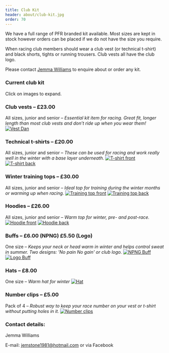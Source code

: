 ```yaml
---
title: Club Kit
header: about/club-kit.jpg
order: 70
---
```


We have a full range of PFR branded kit available. Most sizes are kept in stock however orders can be placed if we do not have the size you require.

When racing club members should wear a club vest (or technical t-shirt) and black shorts, tights or running trousers. Club vests all have the club logo.

Please contact [Jemma Williams](mailto:jemstone1981@hotmail.com) to enquire about or order any kit.

### Current club kit

Click on images to expand.

### Club vests – £23.00

All sizes, junior and senior – _Essential kit item for racing. Great fit, longer length than most club vests and don’t ride up when you wear them!_
[![Vest Dan](https://pfrac.co.uk/static/images/kit/pfrac-new-vest-dan-thumb.jpg)](https://pfrac.co.uk/static/images/kit/pfrac-new-vest-dan.jpg)

### Technical t-shirts – £20.00

All sizes, junior and senior – _These can be used for racing and work really well in the winter with a base layer underneath._
[![T-shirt front](https://pfrac.co.uk/static/images/kit/pfrac-t-shirt-front-thumb.jpg)](https://pfrac.co.uk/static/images/kit/pfrac-t-shirt-front.jpg)
[![T-shirt back](https://pfrac.co.uk/static/images/kit/pfrac-t-shirt-back-thumb.jpg)](https://pfrac.co.uk/static/images/kit/pfrac-t-shirt-back.jpg)

### Winter training tops – £30.00

All sizes, junior and senior – _Ideal top for training during the winter months or warming up when racing._
[![Training top front](https://pfrac.co.uk/static/images/kit/pfrac-training-top-front-thumb.jpg)](https://pfrac.co.uk/static/images/kit/pfrac-training-top-front.jpg)
[![Training top back](https://pfrac.co.uk/static/images/kit/pfrac-training-top-back-thumb.jpg)](https://pfrac.co.uk/static/images/kit/pfrac-training-top-back.jpg)

### Hoodies – £26.00

All sizes, junior and senior – _Warm top for winter, pre- and post-race._
[![Hoodie front](https://pfrac.co.uk/static/images/kit/pfrac-hoodie-front-thumb.jpg)](https://pfrac.co.uk/static/images/kit/pfrac-hoodie-front.jpg)
[![Hoodie back](https://pfrac.co.uk/static/images/kit/pfrac-hoodie-back-thumb.jpg)](https://pfrac.co.uk/static/images/kit/pfrac-hoodie-back.jpg)

### Buffs – £6.00 (NPNG) £5.50 (Logo)

One size – _Keeps your neck or head warm in winter and helps control sweat in summer. Two designs: 'No pain No gain' or club logo._
[![NPNG Buff](https://pfrac.co.uk/static/images/kit/buff1-thumb.jpg)](https://pfrac.co.uk/static/images/kit/buff1.jpg)
[![Logo Buff](https://pfrac.co.uk/static/images/kit/buff2-thumb.jpg)](https://pfrac.co.uk/static/images/kit/buff2.jpg)

### Hats – £8.00

One size – _Warm hat for winter_
[![Hat](https://pfrac.co.uk/static/images/kit/pfr-hat-thumb.jpg)](https://pfrac.co.uk/static/images/kit/pfr-hat.jpg)

### Number clips – £5.00

Pack of 4 – _Robust way to keep your race number on your vest or t-shirt without putting holes in it._
[![Number clips](https://pfrac.co.uk/static/images/kit/pfrac-number-clips-thumb.jpg)](https://pfrac.co.uk/static/images/kit/pfrac-number-clips.jpg)

### Contact details:

Jemma Williams

E-mail: [jemstone1981@hotmail.com](mailto:jemstone1981@hotmail.com) or via Facebook
